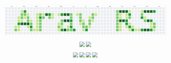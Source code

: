 <p align = "center"> 
<img src = "Arav_RS.png">
</p>

<p align = "center">  
<img src = "https://github-readme-stats.vercel.app/api?username=aravrs&show_icons=true&include_all_commits=true&title_color=000000&icon_color=576574">
<img src = "https://github-readme-stats.vercel.app/api/top-langs/?username=aravrs&title_color=000000">
</p>

<p align = "center">
<img src="https://forthebadge.com/images/badges/ctrl-c-ctrl-v.svg" />
<img src="https://forthebadge.com/images/badges/not-a-bug-a-feature.svg" />
<img src="https://forthebadge.com/images/badges/0-percent-optimized.svg" />
<img src="https://forthebadge.com/images/badges/powered-by-netflix.svg" />
</p>

